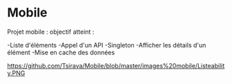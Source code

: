 # Mobile

Projet mobile : objectif atteint :

-Liste d'éléments
-Appel d'un API
-Singleton
-Afficher les détails d'un élément
-Mise en cache des données

https://github.com/Tsirava/Mobile/blob/master/images%20mobile/Listeability.PNG

